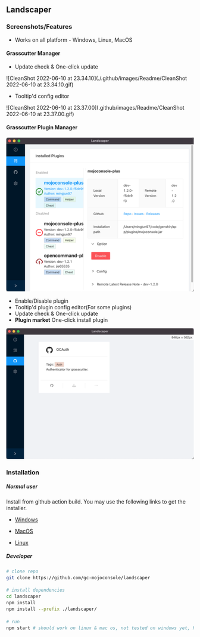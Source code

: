 ## Landscaper

### Screenshots/Features

* Works on all platform - Windows, Linux, MacOS

#### Grasscutter Manager

* Update check & One-click update

![CleanShot 2022-06-10 at 23.34.10](./.github/images/Readme/CleanShot 2022-06-10 at 23.34.10.gif)

* Tooltip'd config editor

![CleanShot 2022-06-10 at 23.37.00](.github/images/Readme/CleanShot 2022-06-10 at 23.37.00.gif)

#### Grasscutter Plugin Manager

![image-20220610231942110](./.github/images/Readme/image-20220610231942110.png)

* Enable/Disable plugin
* Tooltip'd plugin config editor(For some plugins)
* Update check & One-click update
* **Plugin market** One-click install plugin

![image-20220610233855064](.github/images/Readme/image-20220610233855064.png)

### Installation

##### Normal user

Install from github action build. You may use the following links to get the installer.

* [Windows](https://nightly.link/gc-mojoconsole/landscaper/workflows/build/electron/dist-windows-latest.zip)

* [MacOS](https://nightly.link/gc-mojoconsole/landscaper/workflows/build/electron/dist-macos-latest.zip)

* [Linux](https://nightly.link/gc-mojoconsole/landscaper/workflows/build/electron/dist-ubuntu-latest.zip)

##### Developer

```bash
# clone repo
git clone https://github.com/gc-mojoconsole/landscaper

# install dependencies
cd landscaper
npm install
npm install --prefix ./landscaper/

# run
npm start # should work on linux & mac os, not tested on windows yet, PR welcome
```





